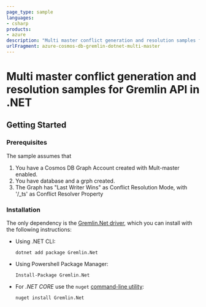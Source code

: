 ```yaml
---
page_type: sample
languages:
- csharp
products:
- azure
description: "Multi master conflict generation and resolution samples for Gremlin API in .NET"
urlFragment: azure-cosmos-db-gremlin-dotnet-multi-master
---
```


# Multi master conflict generation and resolution samples for Gremlin API in .NET

## Getting Started

### Prerequisites

The sample assumes that 
1. You have a Cosmos DB Graph Account created with Mult-master enabled.  
2. You have database and a grph created. 
3. The Graph has "Last Writer Wins" as Conflict Resolution Mode, with '/_ts' as Conflict Resolver Property


### Installation

The only dependency is the [Gremlin.Net driver](http://tinkerpop.apache.org/docs/3.3.0/reference/#gremlin-DotNet), which you can install with the following instructions:

- Using .NET CLI:

    ```
    dotnet add package Gremlin.Net
    ```

- Using Powershell Package Manager:

    ```
    Install-Package Gremlin.Net
    ```

- For *.NET CORE* use the `nuget` [command-line utility](https://docs.microsoft.com/en-us/nuget/install-nuget-client-tools):

    ```
    nuget install Gremlin.Net
    ```
